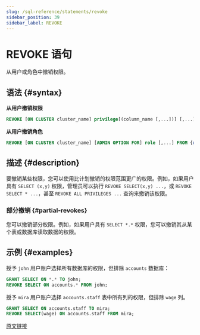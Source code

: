 ```yaml
---
slug: /sql-reference/statements/revoke
sidebar_position: 39
sidebar_label: REVOKE
---
```



# REVOKE 语句

从用户或角色中撤销权限。

## 语法 {#syntax}

**从用户撤销权限**

``` sql
REVOKE [ON CLUSTER cluster_name] privilege[(column_name [,...])] [,...] ON {db.table|db.*|*.*|table|*} FROM {user | CURRENT_USER} [,...] | ALL | ALL EXCEPT {user | CURRENT_USER} [,...]
```

**从用户撤销角色**

``` sql
REVOKE [ON CLUSTER cluster_name] [ADMIN OPTION FOR] role [,...] FROM {user | role | CURRENT_USER} [,...] | ALL | ALL EXCEPT {user_name | role_name | CURRENT_USER} [,...]
```

## 描述 {#description}

要撤销某些权限，您可以使用比计划撤销的权限范围更广的权限。例如，如果用户具有 `SELECT (x,y)` 权限，管理员可以执行 `REVOKE SELECT(x,y) ...`，或 `REVOKE SELECT * ...`，甚至 `REVOKE ALL PRIVILEGES ...` 查询来撤销该权限。

### 部分撤销 {#partial-revokes}

您可以撤销部分权限。例如，如果用户具有 `SELECT *.*` 权限，您可以撤销其从某个表或数据库读取数据的权限。

## 示例 {#examples}

授予 `john` 用户账户选择所有数据库的权限，但排除 `accounts` 数据库：

``` sql
GRANT SELECT ON *.* TO john;
REVOKE SELECT ON accounts.* FROM john;
```

授予 `mira` 用户账户选择 `accounts.staff` 表中所有列的权限，但排除 `wage` 列。

``` sql
GRANT SELECT ON accounts.staff TO mira;
REVOKE SELECT(wage) ON accounts.staff FROM mira;
```

[原文链接](/operations/settings/settings/)
